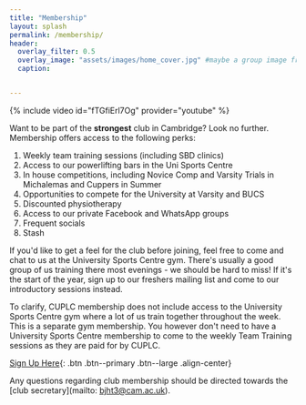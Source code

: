 ```yaml
---
title: "Membership"
layout: splash
permalink: /membership/
header:
  overlay_filter: 0.5
  overlay_image: "assets/images/home_cover.jpg" #maybe a group image from novice comp?
  caption:


---
```

{% include video id="fTGfiErl7Og" provider="youtube" %} 

Want to be part of the **strongest** club in Cambridge?  Look no further. Membership offers access to the following perks:

1. Weekly team training sessions (including SBD clinics)
2. Access to our powerlifting bars in the Uni Sports Centre
3. In house competitions, including Novice Comp and Varsity Trials in Michalemas and Cuppers in Summer
4. Opportunities to compete for the University at Varsity and BUCS
5. Discounted physiotherapy
7. Access to our private Facebook and WhatsApp groups
8. Frequent socials
9. Stash 

If you'd like to get a feel for the club before joining, feel free to come and chat to us at the University Sports Centre gym. There's usually a good group of us training there most evenings - we should be hard to miss! If it's the start of the year, sign up to our freshers mailing list and come to our introductory sessions instead.

To clarify, CUPLC membership does not include access to the University Sports Centre gym where a lot of us train together throughout the week. This is a separate gym membership. You however don't need to have a University Sports Centre membership to come to the weekly Team Training sessions as they are paid for by CUPLC. 

[Sign Up Here](https://docs.google.com/forms/d/e/1FAIpQLSfn5Xa_bRN-bouZDOg7JjoX6108xnugZodB8JMVkqS8F8cETQ/viewform){: .btn .btn--primary .btn--large .align-center}


Any questions regarding club membership should be directed towards the [club secretary](mailto: bjht3@cam.ac.uk).
